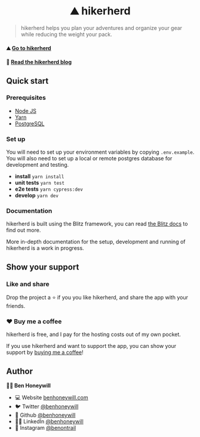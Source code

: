 <h1 align="center">⛰️ hikerherd</h1>

> hikerherd helps you plan your adventures and organize your gear while reducing the weight your pack.

#### ⛰️ [Go to hikerherd](https://www.hikerherd.com)

#### 📖 [Read the hikerherd blog](https://blog.hikerherd.com)

## Quick start

### Prerequisites

- [Node JS](https://docs.npmjs.com/downloading-and-installing-node-js-and-npm)
- [Yarn](https://classic.yarnpkg.com/lang/en/docs/install/#mac-stable)
- [PostgreSQL](https://www.postgresql.org/)

### Set up

You will need to set up your environment variables by copying `.env.example`. You will also need to set up a local or remote postgres database for development and testing.

* **install** `yarn install`
* **unit tests** `yarn test`
* **e2e tests** `yarn cypress:dev`
* **develop** `yarn dev`

### Documentation

hikerherd is built using the Blitz framework, you can read [the Blitz docs](https://blitzjs.com/docs) to find out more.

More in-depth documentation for the setup, development and running of hikerherd is a work in progress.

## Show your support

### Like and share

Drop the project a ⭐️ if you you like hikerherd, and share the app with your friends.

### ❤️ Buy me a coffee

hikerherd is free, and I pay for the hosting costs out of my own pocket.

If you use hikerherd and want to support the app, you can show your support by [buying me a coffee](https://ko-fi.com/benontrail)!

## Author

**🧑‍💻 Ben Honeywill**

- 💻 Website [benhoneywill.com](https://benhoneywill.com)
- 🐦 Twitter [@benhoneywill](https://twitter.com/benhoneywill)
- 🐙 Github [@benhoneywill](https://github.com/benhoneywill)
- 🧑‍🎓 LinkedIn [@benhoneywill](https://linkedin.com/in/benhoneywill)
- 📸 Instagram [@benontrail](https://instagram.com/benontrail)

